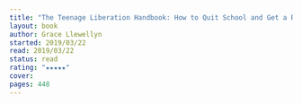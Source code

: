 ```yaml
---
title: "The Teenage Liberation Handbook: How to Quit School and Get a Real Life and Education"
layout: book
author: Grace Llewellyn
started: 2019/03/22
read: 2019/03/22
status: read
rating: "★★★★★"
cover: 
pages: 448
---
```

